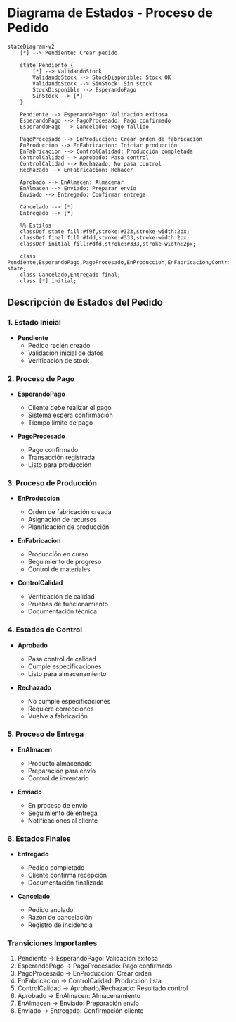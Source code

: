 # Diagrama de Estados - Proceso de Pedido

```mermaid
stateDiagram-v2
    [*] --> Pendiente: Crear pedido
    
    state Pendiente {
        [*] --> ValidandoStock
        ValidandoStock --> StockDisponible: Stock OK
        ValidandoStock --> SinStock: Sin stock
        StockDisponible --> EsperandoPago
        SinStock --> [*]
    }
    
    Pendiente --> EsperandoPago: Validación exitosa
    EsperandoPago --> PagoProcesado: Pago confirmado
    EsperandoPago --> Cancelado: Pago fallido
    
    PagoProcesado --> EnProduccion: Crear orden de fabricación
    EnProduccion --> EnFabricacion: Iniciar producción
    EnFabricacion --> ControlCalidad: Producción completada
    ControlCalidad --> Aprobado: Pasa control
    ControlCalidad --> Rechazado: No pasa control
    Rechazado --> EnFabricacion: Rehacer
    
    Aprobado --> EnAlmacen: Almacenar
    EnAlmacen --> Enviado: Preparar envío
    Enviado --> Entregado: Confirmar entrega
    
    Cancelado --> [*]
    Entregado --> [*]
    
    %% Estilos
    classDef state fill:#f9f,stroke:#333,stroke-width:2px;
    classDef final fill:#fdd,stroke:#333,stroke-width:2px;
    classDef initial fill:#dfd,stroke:#333,stroke-width:2px;
    
    class Pendiente,EsperandoPago,PagoProcesado,EnProduccion,EnFabricacion,ControlCalidad,Aprobado,Rechazado,EnAlmacen,Enviado state;
    class Cancelado,Entregado final;
    class [*] initial;
```

## Descripción de Estados del Pedido

### 1. Estado Inicial
- **Pendiente**
  - Pedido recién creado
  - Validación inicial de datos
  - Verificación de stock

### 2. Proceso de Pago
- **EsperandoPago**
  - Cliente debe realizar el pago
  - Sistema espera confirmación
  - Tiempo límite de pago

- **PagoProcesado**
  - Pago confirmado
  - Transacción registrada
  - Listo para producción

### 3. Proceso de Producción
- **EnProduccion**
  - Orden de fabricación creada
  - Asignación de recursos
  - Planificación de producción

- **EnFabricacion**
  - Producción en curso
  - Seguimiento de progreso
  - Control de materiales

- **ControlCalidad**
  - Verificación de calidad
  - Pruebas de funcionamiento
  - Documentación técnica

### 4. Estados de Control
- **Aprobado**
  - Pasa control de calidad
  - Cumple especificaciones
  - Listo para almacenamiento

- **Rechazado**
  - No cumple especificaciones
  - Requiere correcciones
  - Vuelve a fabricación

### 5. Proceso de Entrega
- **EnAlmacen**
  - Producto almacenado
  - Preparación para envío
  - Control de inventario

- **Enviado**
  - En proceso de envío
  - Seguimiento de entrega
  - Notificaciones al cliente

### 6. Estados Finales
- **Entregado**
  - Pedido completado
  - Cliente confirma recepción
  - Documentación finalizada

- **Cancelado**
  - Pedido anulado
  - Razón de cancelación
  - Registro de incidencia

### Transiciones Importantes
1. Pendiente → EsperandoPago: Validación exitosa
2. EsperandoPago → PagoProcesado: Pago confirmado
3. PagoProcesado → EnProduccion: Crear orden
4. EnFabricacion → ControlCalidad: Producción lista
5. ControlCalidad → Aprobado/Rechazado: Resultado control
6. Aprobado → EnAlmacen: Almacenamiento
7. EnAlmacen → Enviado: Preparación envío
8. Enviado → Entregado: Confirmación cliente 